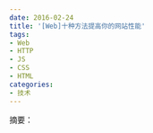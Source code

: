 ```yaml
---
date: 2016-02-24
title: '[Web]十种方法提高你的网站性能'
tags: 
- Web
- HTTP
- JS
- CSS
- HTML
categories: 
- 技术
---
```



摘要：


